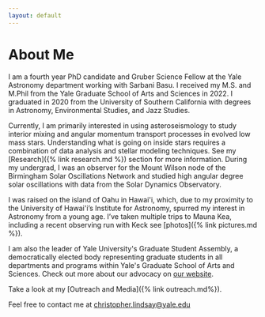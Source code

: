 ```yaml
---
layout: default
---
```


# About Me

I am a fourth year PhD candidate and Gruber Science Fellow at the Yale Astronomy department working with Sarbani Basu. I received my M.S. and M.Phil from the Yale Graduate School of Arts and Sciences in 2022. I graduated in 2020 from the University of Southern California with degrees in Astronomy, Environmental Studies, and Jazz Studies. 

Currently, I am primarily interested in using asteroseismology to study interior mixing and angular momentum transport processes in evolved low mass stars. Understanding what is going on inside stars requires a combination of data analysis and stellar modeling techniques. See my [Research]({% link research.md %}) section for more information. 
During my undergrad, I was an observer for the Mount Wilson node of the Birmingham Solar Oscillations Network and studied high angular degree solar oscillations with data from the Solar Dynamics Observatory. 

I was raised on the island of Oahu in Hawai'i, which, due to my proximity to the University of Hawai'i’s Institute for Astronomy, spurred my interest in Astronomy from a young age. I’ve taken multiple trips to Mauna Kea, including a recent observing run with Keck see [photos]({% link pictures.md %}). 

I am also the leader of Yale University's Graduate Student Assembly, a democratically elected body representing graduate students in all departments and programs within Yale's Graduate School of Arts and Sciences. Check out more about our advocacy on [our website](https://gsa.yale.edu).

Take a look at my [Outreach and Media]({% link outreach.md%}). 

Feel free to contact me at christopher.lindsay@yale.edu

